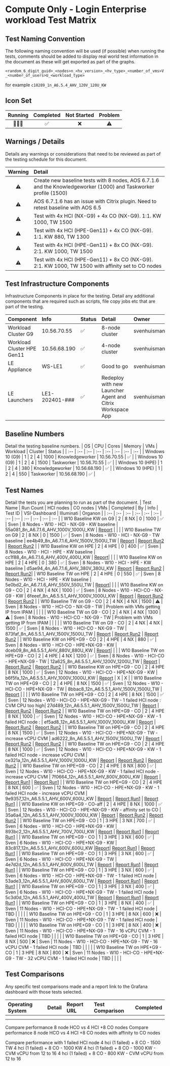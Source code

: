 # Compute Only - Login Enterprise workload Test Matrix

## Test Naming Convention

The following naming convention will be used (if possible) when running the tests, comments should be added to display real world test information in the document as these will get exported as part of the graphs.

``<random_6_digit_guid>_<nodes>n_<hv_version>_<hv_type>_<number_of_vms>V_<number_of_users>U_<workload_type>``

for example ``c10289_1n_A6.5.4_AHV_120V_120U_KW``

## Icon Set

| Running | Completed | Not Started | Problem |
| :---: | :---: | :---: | :---: |
| 🏃🏻‍♂️ | ✅ | ❌ | ⚠️ |

## Warnings / Details

Details any warnings or considerations that need to be reviewed as part of the testing schedule for this document.

| Warning | Detail |
| :---: | :--- |
| ⚠️ | Create new baseline tests with 8 nodes, AOS 6.7.1.6 and the Knowledgeworker (1000) and Taskworker profile (1500) |
| ⚠️ | AOS 6.7.1.6 has an issue with Citrix plugin. Need to retest baseline with AOS 6.5 |
| ⚠️ | Test with 4x HCI (NX-G9) + 4x CO (NX-G9). 1:1. KW 1000, TW 1500 |
| ⚠️ | Test with 4x HCI (HPE-Gen11) + 4x CO (NX-G9). 1:1. KW 880, TW 1300 |
| ⚠️ | Test with 4x HCI (HPE-Gen11) + 8x CO (NX-G9). 2:1. KW 1000, TW 1500 |
| ⚠️ | Test with 4x HCI (HPE-Gen11) + 8x CO (NX-G9). 2:1. KW 1000, TW 1500 with affinity set to CO nodes |


## Test Infrastructure Components

Infrastructure Components in place for the testing. Detail any additional components that are required such as scripts, file copy jobs etc that are part of the testing.

| Component | Info | Status | Detail | Owner | Tested | 
| :-- | :-- | :-- | :-- | :-- | :-- |
| Workload Cluster G9 | 10.56.70.55 | ✅ | 8-node cluster | svenhuisman | ✅ |
| Workload Cluster HPE Gen11 | 10.56.68.190 | ✅ | 4-node cluster | svenhuisman | ✅ |
| LE Appliance | WS-LE1 | ✅ | Good to go | svenhuisman | ✅ |
| LE Launchers | LE1-202401-### | ✅ | Redeploy with new Launcher Agent and Citrix Workspace App | svenhuisman | ✅ |

## Baseline Numbers

Detail the testing baseline numbers.
| OS | CPU | Cores | Memory | VMs | Workload | Cluster | Status |
| :-- | :-- | :-- | :-- | :-- | :-- | :-- | :-- |
| Windows 10 (G9) | 1 | 2 | 4 | 1000  | Knowledgeworker | 10.56.70.55 | ✅ |
| Windows 10 (G9) | 1 | 2 | 4 | 1500  | Taskworker | 10.56.70.55 | ✅ |
| Windows 10 (HPE) | 1 | 2 | 4 | 380  | Knowledgeworker | 10.56.68.190 | ✅ |
| Windows 10 (HPE) | 1 | 2 | 4 | 550  | Taskworker | 10.56.68.190 | ✅ |


## Test Names

Detail the tests you are planning to run as part of the document.
| Test Name | Run Count | HCI nodes | CO nodes | VMs | Completed | By | Info | Test ID | VSI-Dashboard | Illuminati | Organon |
| :-- | :-- | :-- | :-- | :-- | :-- | :-- | :-- | :-- | :-- | :-- | :-- |
| W10 Baseline KW on G9 | 2 | 8 NX | 0 | 1000 | ✅ | Sven | 8 Nodes - W10 - HCI - NX-G9 - KW baseline | 55a081_8n_A6.7.1.6_AHV_1000V_1000U_KW | [Report](http://10.57.64.101:3000/d/N5tnL9EVk/login-documents-v3?orgId=1&var-Bucketname=LoginDocuments&var-Bootbucket=BootBucket&var-Year=2024&var-DocumentName=ENG-CO-Tests&var-Comment=8n_g9_ahv_w10_u1000_v1000_kw&var-Testname=55a081_8n_A6.7.1.6_AHV_1000V_1000U_KW&var-Run=55a081_8n_A6.7.1.6_AHV_1000V_1000U_KW_Run1&var-Naming=Comment&var-Month=03) | | |
| W10 Baseline TW on G9 | 2 | 8 NX | 0 | 1500 | ✅ | Sven | 8 Nodes - W10 - HCI - NX-G9 - TW baseline | ee4b49_8n_A6.7.1.6_AHV_1500V_1500U_TW | [Report](http://10.57.64.101:3000/d/N5tnL9EVk/login-documents-v3?orgId=1&var-Bucketname=LoginDocuments&var-Bootbucket=BootBucket&var-Year=2024&var-DocumentName=ENG-CO-Tests&var-Comment=8n_g9_ahv_w10_u1500_v1500_tw&var-Testname=ee4b49_8n_A6.7.1.6_AHV_1500V_1500U_TW&var-Run=ee4b49_8n_A6.7.1.6_AHV_1500V_1500U_TW_Run1&var-Naming=Comment&var-Month=03) | [Report Run2](https://illuminati.rtp.nutanix.com/collection/cid-1_clusterid-4761567880139609286_datetime-2024-03-08T173A053A31.686625_perf_1_0) | [Report Run2](https://organon.emea.nutanix.com/job?job=job:eac95f3e-250d-4f0f-89b6-383087e344ba) |
| W10 Baseline KW on HPE | 2 | 4 HPE | 0 | 400 | ✅ | Sven | 8 Nodes - W10 - HCI - HPE - KW baseline | cc1f88_4n_A6.7.1.6_AHV_400V_400U_KW | [Report](http://10.57.64.101:3000/d/N5tnL9EVk/login-documents-v3?orgId=1&var-Bucketname=LoginDocuments&var-Bootbucket=BootBucket&var-Year=2024&var-DocumentName=ENG-CO-Tests&var-Comment=4n_hpg11_w10_400u_kw&var-Testname=cc1f88_4n_A6.7.1.6_AHV_400V_400U_KW&var-Run=cc1f88_4n_A6.7.1.6_AHV_400V_400U_KW_Run1&var-Naming=Comment&var-Month=03)| | |
| W10 Baseline KW on HPE | 2 | 4 HPE | 0 | 380 | ✅ | Sven | 8 Nodes - W10 - HCI - HPE - KW baseline | d5ae94_4n_A6.7.1.6_AHV_380V_380U_KW | [Report](http://10.57.64.101:3000/d/N5tnL9EVk/login-documents-v3?orgId=1&var-Bucketname=LoginDocuments&var-Bootbucket=BootBucket&var-Year=2024&var-DocumentName=ENG-CO-Tests&var-Comment=4n_hpg11_w10_380u_kw&var-Testname=d5ae94_4n_A6.7.1.6_AHV_380V_380U_KW&var-Run=d5ae94_4n_A6.7.1.6_AHV_380V_380U_KW_Run1&var-Naming=Comment&var-Month=03) | [Report Run2](https://illuminati.rtp.nutanix.com/collection/cid-1_clusterid-4036936260608970908_datetime-2024-03-08T153A313A21.282939_perf_1_0) | [Report Run2](https://organon.emea.nutanix.com/job?job=job:2b95a6cd-6279-430b-8226-0ffe5a246b8c)|
| W10 Baseline TW on HPE | 2 | 4 HPE | 0 | 550 | ✅ | Sven | 8 Nodes - W10 - HCI - HPE - KW baseline | 5e0bd2_4n_A6.7.1.6_AHV_550V_550U_TW | [Report](http://10.57.64.101:3000/d/N5tnL9EVk/login-documents-v3?orgId=1&var-Bucketname=LoginDocuments&var-Bootbucket=BootBucket&var-Year=2024&var-DocumentName=ENG-CO-Tests&var-Comment=4n_hpg11_w10_550u_tw&var-Testname=5e0bd2_4n_A6.7.1.6_AHV_550V_550U_TW&var-Run=5e0bd2_4n_A6.7.1.6_AHV_550V_550U_TW_Run1&var-Naming=Comment&var-Month=03)| | |
| W10 Baseline KW on G9 - CO | 2 | 4 NX | 4 NX | 1000 | ✅ | Sven | 8 Nodes - W10 - HCI-CO - NX-G9 - KW | 6feeef_8n_A6.5.5.1_AHV_1000V_1000U_KW | [Report](http://10.57.64.101:3000/d/N5tnL9EVk/login-documents-v3?orgId=1&var-Bucketname=LoginDocuments&var-Bootbucket=BootBucket&var-Year=2024&var-DocumentName=ENG-CO-Tests&var-Comment=CO_4hci_4co_g9_ahv_w10_u1000_v1000_kw&var-Testname=6feeef_8n_A6.5.5.1_AHV_1000V_1000U_KW&var-Run=6feeef_8n_A6.5.5.1_AHV_1000V_1000U_KW_Run1&var-Naming=Comment&var-Month=03) | [Report Run2](https://illuminati.rtp.nutanix.com/collection/cid-1_clusterid-849628653814912198_datetime-2024-03-13T183A423A49.414685_perf_1_0) | [Report Run2](https://organon.emea.nutanix.com/job?job=job:4ade16e3-6a80-4626-b1c0-590a93fca5ed#) |
| W10 Baseline TW on G9 - CO | 2 | 4 NX | 4 NX | 1500 | ⚠️ | Sven | 8 Nodes - W10 - HCI-CO - NX-G9 - TW | Problem with VMs getting IP from IPAM | | | |
| W10 Baseline TW on G9 - CO | 2 | 4 NX | 4 NX | 1300 | ⚠️ | Sven | 8 Nodes - W10 - HCI-CO - NX-G9 - TW | Problem with VMs getting IP from IPAM | | | |
| W10 Baseline TW on G9 - CO | 2 | 4 NX | 4 NX | 1500 | ✅ | Sven | 8 Nodes - W10 - HCI-CO - NX-G9 - TW | 873faf_8n_A6.5.5.1_AHV_1500V_1500U_TW | [Report](http://10.57.64.101:3000/d/N5tnL9EVk/login-documents-v3?orgId=1&var-Bucketname=LoginDocuments&var-Bootbucket=BootBucket&var-Year=2024&var-DocumentName=ENG-CO-Tests&var-Comment=CO_4hci_4co_g9_ahv_w10_u1500_v1500_tw&var-Run=873faf_8n_A6.5.5.1_AHV_1500V_1500U_TW_Run1&var-Naming=Comment&var-Month=03&var-Testname=873faf_8n_A6.5.5.1_AHV_1500V_1500U_TW) | [Report Run2](https://illuminati.rtp.nutanix.com/collection/cid-2_clusterid-849628653814912198_datetime-2024-03-18T153A413A01.513974_perf_1_0) | [Report Run2](https://organon.emea.nutanix.com/job?job=job:e1c0822d-84d8-4476-971c-71aaf48d0246) |
| W10 Baseline KW on HPE+G9 - CO | 2 | 4 HPE | 4 NX | 880 | ✅ | Sven | 8 Nodes - W10 - HCI-CO - HPE+NX-G9 - KW | dceb09_8n_A6.5.5.1_AHV_880V_880U_KW | [Report](http://10.57.64.101:3000/d/N5tnL9EVk/login-documents-v3?orgId=1&var-Bucketname=LoginDocuments&var-Bootbucket=BootBucket&var-Year=2024&var-Comment=CO_4hci-hpe_4co_g9_ahv_w10_u880_v880_kw&var-Run=dceb09_8n_A6.5.5.1_AHV_880V_880U_KW_Run1&var-Naming=Comment&var-Month=03&var-DocumentName=ENG-CO-Tests&var-Testname=dceb09_8n_A6.5.5.1_AHV_880V_880U_KW)| | |
| W10 Baseline TW on HPE+G9 - CO | 2 | 4 HPE | 4 NX | 1200 | ✅ | Sven | 8 Nodes - W10 - HCI-CO - HPE+NX-G9 - TW | 12a625_8n_A6.5.5.1_AHV_1200V_1200U_TW | [Report](http://10.57.64.101:3000/d/N5tnL9EVk/login-documents-v3?orgId=1&var-Bucketname=LoginDocuments&var-Bootbucket=BootBucket&var-Year=2024&var-Comment=CO_4hci-hpe_4co_g9_ahv_w10_u1200_v1200_tw&var-Run=12a625_8n_A6.5.5.1_AHV_1200V_1200U_TW_Run1&var-Naming=Comment&var-Month=03&var-DocumentName=ENG-CO-Tests&var-Testname=12a625_8n_A6.5.5.1_AHV_1200V_1200U_TW) | [Report Run2](https://illuminati.rtp.nutanix.com/collection/cid-1_clusterid-4175984899104034972_datetime-2024-03-21T143A403A28.773338_perf_1_0) | [Report Run2](https://organon.emea.nutanix.com/job?job=job:76b2b8b0-0998-498b-b134-9bc3af4f7eab) |
| W10 Baseline KW on HPE+G9 - CO | 2 | 4 HPE | 8 NX | 1000 | ✅ | Sven | 12 Nodes - W10 - HCI-CO - HPE+NX-G9 - KW | b6f5fa_12n_A6.5.5.1_AHV_1000V_1000U_KW | [Report](http://10.57.64.101:3000/d/N5tnL9EVk/login-documents-v3?orgId=1&var-Bucketname=LoginDocuments&var-Bootbucket=BootBucket&var-Year=2024&var-DocumentName=ENG-CO-Tests&var-Comment=CO_4hci-hpe_8co_g9_ahv_w10_u1000_v1000_kw&var-Run=b6f5fa_12n_A6.5.5.1_AHV_1000V_1000U_KW_Run1&var-Naming=Comment&var-Month=03&var-Testname=b6f5fa_12n_A6.5.5.1_AHV_1000V_1000U_KW) | X | X |
| W10 Baseline TW on HPE+G9 - CO | 2 | 4 HPE | 8 NX | 1500 | ✅ | Sven | 12 Nodes - W10 - HCI-CO - HPE+NX-G9 - TW | 8bbac8_12n_A6.5.5.1_AHV_1500V_1500U_TW | [Report](http://10.57.64.101:3000/d/N5tnL9EVk/login-documents-v3?orgId=1&var-Bucketname=LoginDocuments&var-Bootbucket=BootBucket&var-Year=2024&var-DocumentName=ENG-CO-Tests&var-Comment=CO_4hci-hpe_8co_g9_ahv_w10_u1500_v1500_tw&var-Run=8bbac8_12n_A6.5.5.1_AHV_1500V_1500U_TW_Run1&var-Naming=Comment&var-Month=03&var-Testname=8bbac8_12n_A6.5.5.1_AHV_1500V_1500U_TW) | | |
| W10 Baseline TW on HPE+G9 - CO | 2 | 4 HPE | 8 NX | 1500 | ✅ | Sven | 12 Nodes - W10 - HCI-CO - HPE+NX-G9 - TW - 1 failed HCI node : CVM CPU too high| 27d489_12n_A6.5.5.1_AHV_1500V_1500U_TW | [Report](http://10.57.64.101:3000/d/N5tnL9EVk/login-documents-v3?orgId=1&var-Bucketname=LoginDocuments&var-Bootbucket=BootBucket&var-Year=2024&var-DocumentName=ENG-CO-Tests&var-Comment=CO_4hci-hpe_8co_g9_ahv_w10_u1500_v1500_tw_1failnode&var-Run=27d489_12n_A6.5.5.1_AHV_1500V_1500U_TW_Run1&var-Naming=Comment&var-Month=03&var-Testname=27d489_12n_A6.5.5.1_AHV_1500V_1500U_TW) | [Report Run2](https://illuminati.rtp.nutanix.com/collection/cid-3_clusterid-3293560847116128412_datetime-2024-03-25T173A213A36.372084_perf_1_0) | [Report Run2](https://organon.emea.nutanix.com/job?job=job:2d25077e-c4ee-40d2-a7d7-0b6af5e15ee2) |
| W10 Baseline TW on HPE+G9 - CO | 2 | 4 HPE | 8 NX | 1000 | ✅ | Sven | 12 Nodes - W10 - HCI-CO - HPE+NX-G9 - KW - 1 failed HCI node : | ef5ad8_12n_A6.5.5.1_AHV_1000V_1000U_KW | [Report](http://10.57.64.101:3000/d/N5tnL9EVk/login-documents-v3?orgId=1&var-Bucketname=LoginDocuments&var-Bootbucket=BootBucket&var-Year=2024&var-DocumentName=ENG-CO-Tests&var-Comment=CO_4hci-hpe_8co_g9_ahv_w10_u1000_v1000_kw_1failnode&var-Run=ef5ad8_12n_A6.5.5.1_AHV_1000V_1000U_KW_Run1&var-Naming=Comment&var-Month=03&var-Testname=ef5ad8_12n_A6.5.5.1_AHV_1000V_1000U_KW) | [Report Run2](https://illuminati.rtp.nutanix.com/collection/cid-4_clusterid-3293560847116128412_datetime-2024-03-26T093A533A38.378509_perf_1_0) | [Report Run2](https://organon.emea.nutanix.com/job?job=job:bbb3c8fa-24e0-45b5-a156-ae2261274e4a) |
| W10 Baseline TW on HPE+G9 - CO | 2 | 4 HPE | 8 NX | 1500 | ✅ | Sven | 12 Nodes - W10 - HCI-CO - HPE+NX-G9 - TW - increase vCPU CVM | ad6222_8n_A6.5.5.1_AHV_1500V_1500U_TW | [Report](http://10.57.64.101:3000/d/N5tnL9EVk/login-documents-v3?orgId=1&var-Bucketname=LoginDocuments&var-Bootbucket=BootBucket&var-Year=2024&var-DocumentName=ENG-CO-Tests&var-Comment=CO_4hci_4co_g9_ahv_w10_u1500_v1500_tw_cvm-16cpu&var-Run=ad6222_8n_A6.5.5.1_AHV_1500V_1500U_TW_Run1&var-Naming=Comment&var-Month=03&var-Testname=ad6222_8n_A6.5.5.1_AHV_1500V_1500U_TW) | [Report Run2](https://illuminati.rtp.nutanix.com/collection/cid-2_clusterid-3293560847116128412_datetime-2024-03-22T223A363A15.753936_perf_1_0) | [Report Run2](https://organon.emea.nutanix.com/job?job=job:10058411-9d7e-482b-b160-21e1e03d5643) |
| W10 Baseline TW on HPE+G9 - CO | 2 | 4 HPE | 8 NX | 1000 | ✅ | Sven | 12 Nodes - W10 - HCI-CO - HPE+NX-G9 - KW - 1 failed HCI node - increase vCPU CVM | ce321a_12n_A6.5.5.1_AHV_1000V_1000U_KW | [Report](http://10.57.64.101:3000/d/N5tnL9EVk/login-documents-v3?orgId=1&var-Bucketname=LoginDocuments&var-Bootbucket=BootBucket&var-Year=2024&var-DocumentName=ENG-CO-Tests&var-Comment=CO_4hci-hpe_8co_g9_ahv_w10_u1000_v1000_kw_1failnode_cvm_16vcpu&var-Run=ce321a_12n_A6.5.5.1_AHV_1000V_1000U_KW_Run1&var-Naming=Comment&var-Month=03&var-Testname=ce321a_12n_A6.5.5.1_AHV_1000V_1000U_KW) | [Report Run2](https://illuminati.rtp.nutanix.com/collection/cid-5_clusterid-3293560847116128412_datetime-2024-03-26T163A503A41.413827_perf_1_0) | [Report Run2](https://organon.emea.nutanix.com/job?job=job:f64a0020-a3a0-420e-8828-7da229b451fd) |
| W10 Baseline TW on HPE+G9 - CO | 2 | 4 HPE | 8 NX | 800 | ✅ | Sven | 12 Nodes - W10 - HCI-CO - HPE+NX-G9 - KW - 1 failed HCI node - increase vCPU CVM | 7f0664_12n_A6.5.5.1_AHV_800V_800U_KW | [Report](http://10.57.64.101:3000/d/N5tnL9EVk/login-documents-v3?orgId=1&var-Bucketname=LoginDocuments&var-Bootbucket=BootBucket&var-Year=2024&var-DocumentName=ENG-CO-Tests&var-Comment=CO_4hci-hpe_8co_g9_ahv_w10_u800_v800_kw_1failnode_cvm_16vcpu&var-Run=7f0664_12n_A6.5.5.1_AHV_800V_800U_KW_Run1&var-Naming=Comment&var-Month=03&var-Testname=7f0664_12n_A6.5.5.1_AHV_800V_800U_KW) | [Report Run1](https://illuminati.rtp.nutanix.com/collection/cid-6_clusterid-3293560847116128412_datetime-2024-03-26T193A343A51.768029_perf_1_0) | [Report Run1](https://organon.emea.nutanix.com/job?job=job:f810064a-7760-4b05-b1d2-1eb07d6c3217) |
| W10 Baseline TW on HPE+G9 - CO | 2 | 4 HPE | 8 NX | 600 | ✅ | Sven | 12 Nodes - W10 - HCI-CO - HPE+NX-G9 - KW - 1 failed HCI node - increase vCPU CVM | 9e9357_12n_A6.5.5.1_AHV_600V_600U_KW | [Report](http://10.57.64.101:3000/d/N5tnL9EVk/login-documents-v3?orgId=1&var-Bucketname=LoginDocuments&var-Bootbucket=BootBucket&var-Year=2024&var-DocumentName=ENG-CO-Tests&var-Comment=CO_4hci-hpe_8co_g9_ahv_w10_u600_v600_kw_1failnode_cvm_16vcpu&var-Run=9e9357_12n_A6.5.5.1_AHV_600V_600U_KW_Run1&var-Naming=Comment&var-Month=03&var-Testname=9e9357_12n_A6.5.5.1_AHV_600V_600U_KW) | [Report Run1](https://illuminati.rtp.nutanix.com/collection/cid-7_clusterid-3293560847116128412_datetime-2024-03-27T093A093A15.414571_perf_1_0) | [Report Run1](https://organon.emea.nutanix.com/job?job=job:ea96a103-390e-4f89-82f8-313e2e565cbb) |
| W10 Baseline KW on HPE+G9 - CO-aff | 2 | 4 HPE | 8 NX | 1000 | ✅ | Sven | 12 Nodes - W10 - HCI-CO - HPE+NX-G9 - KW - affinity set to CO | 35a6a4_12n_A6.5.5.1_AHV_1000V_1000U_KW | [Report](http://10.57.64.101:3000/d/N5tnL9EVk/login-documents-v3?orgId=1&var-Bucketname=LoginDocuments&var-Bootbucket=BootBucket&var-Year=2024&var-DocumentName=ENG-CO-Tests&var-Comment=CO_4hci-hpe_8co_g9_ahv_w10_u1000_v1000_kw_CO-aff&var-Run=35a6a4_12n_A6.5.5.1_AHV_1000V_1000U_KW_Run1&var-Naming=Comment&var-Month=03&var-Testname=35a6a4_12n_A6.5.5.1_AHV_1000V_1000U_KW) | [Report Run2](https://illuminati.rtp.nutanix.com/collection/cid-1_clusterid-3293560847116128412_datetime-2024-03-22T143A203A38.770067_perf_1_0) | [Report Run2](https://organon.emea.nutanix.com/job?job=job:0c7b532d-2aa8-4139-9636-809d023c0182) |
| W10 Baseline TW on HPE+G9 - CO | 1 | 3 HPE | 3 NX | 700 | ✅ | Sven | 6 Nodes - W10 - HCI-CO - HPE+NX-G9 - KW | 893bc2_12n_A6.5.5.1_AHV_700V_700U_KW | [Report](http://10.57.64.101:3000/d/N5tnL9EVk/login-documents-v3?orgId=1&var-Bucketname=LoginDocuments&var-Bootbucket=BootBucket&var-Year=2024&var-DocumentName=ENG-CO-Tests&var-Comment=CO_3hci-hpe_3co_g9_ahv_w10_u700_v700_kw&var-Run=893bc2_12n_A6.5.5.1_AHV_700V_700U_KW_Run1&var-Naming=Comment&var-Month=03&var-Testname=893bc2_12n_A6.5.5.1_AHV_700V_700U_KW) | [Report Run1](https://illuminati.rtp.nutanix.com/collection/cid-1_clusterid-6343342219776086172_datetime-2024-03-27T163A093A22.432379_perf_1_0) | [Report Run1](https://organon.emea.nutanix.com/job?job=job:79e9effa-a8c6-441e-af13-093cfd5a436b) |
| W10 Baseline TW on HPE+G9 - CO | 1 | 3 HPE | 3 NX | 600 | ✅ | Sven | 6 Nodes - W10 - HCI-CO - HPE+NX-G9 - KW | 83c817_12n_A6.5.5.1_AHV_600V_600U_KW |[Report](http://10.57.64.101:3000/d/N5tnL9EVk/login-documents-v3?orgId=1&var-Bucketname=LoginDocuments&var-Bootbucket=BootBucket&var-Year=2024&var-DocumentName=ENG-CO-Tests&var-Comment=CO_3hci-hpe_3co_g9_ahv_w10_u600_v600_kw&var-Run=83c817_12n_A6.5.5.1_AHV_600V_600U_KW_Run1&var-Naming=Comment&var-Month=03&var-Testname=83c817_12n_A6.5.5.1_AHV_600V_600U_KW)| [Report Run1](https://illuminati.rtp.nutanix.com/collection/cid-2_clusterid-6343342219776086172_datetime-2024-03-27T183A313A44.408550_perf_1_0) | [Report Run1](https://organon.emea.nutanix.com/job?job=job:bd96f556-edf1-4124-8795-7ab5794ff100) |
| W10 Baseline TW on HPE+G9 - CO | 1 | 3 HPE | 3 NX | 600 | ✅ | Sven | 6 Nodes - W10 - HCI-CO - HPE+NX-G9 - TW | 4e7d2d_12n_A6.5.5.1_AHV_600V_600U_TW | [Report](http://10.57.64.101:3000/d/N5tnL9EVk/login-documents-v3?orgId=1&var-Bucketname=LoginDocuments&var-Bootbucket=BootBucket&var-Year=2024&var-DocumentName=ENG-CO-Tests&var-Comment=CO_3hci-hpe_3co_g9_ahv_w10_u600_v600_tw&var-Run=4e7d2d_12n_A6.5.5.1_AHV_600V_600U_TW_Run1&var-Naming=Comment&var-Month=03&var-Testname=4e7d2d_12n_A6.5.5.1_AHV_600V_600U_TW) | [Report Run1](https://illuminati.rtp.nutanix.com/collection/cid-3_clusterid-6343342219776086172_datetime-2024-03-28T083A283A42.964792_perf_1_0) | [Report Run1](https://organon.emea.nutanix.com/job?job=job:cdabc00e-32e6-4da0-a4f2-850bb26ba839) |
| W10 Baseline TW on HPE+G9 - CO | 1 | 3 HPE | 3 NX | 600 | ✅ | Sven | 6 Nodes - W10 - HCI-CO - HPE+NX-G9 - TW - 1 failed HCI node | 53ade3_12n_A6.5.5.1_AHV_600V_600U_TW | [Report](http://10.57.64.101:3000/d/N5tnL9EVk/login-documents-v3?orgId=1&var-Bucketname=LoginDocuments&var-Bootbucket=BootBucket&var-Year=2024&var-DocumentName=ENG-CO-Tests&var-Comment=CO_3hci-hpe_3co_g9_ahv_w10_u600_v600_tw_1failnode&var-Run=53ade3_12n_A6.5.5.1_AHV_600V_600U_TW_Run1&var-Naming=Comment&var-Month=03&var-Testname=53ade3_12n_A6.5.5.1_AHV_600V_600U_TW) | [Report Run1](https://illuminati.rtp.nutanix.com/collection/cid-4_clusterid-6343342219776086172_datetime-2024-03-28T103A473A24.019463_perf_1_0) | [Report Run1](https://organon.emea.nutanix.com/job?job=job:b6f89a8d-187d-43d4-869e-a6c5145f588b) |
| W10 Baseline TW on HPE+G9 - CO | 1 | 3 HPE | 3 NX | 400 | ✅  | Sven | 6 Nodes - W10 - HCI-CO - HPE+NX-G9 - TW - 1 failed HCI node | 5c3d0d_12n_A6.5.5.1_AHV_400V_400U_TW | [Report](http://10.57.64.101:3000/d/N5tnL9EVk/login-documents-v3?orgId=1&var-Bucketname=LoginDocuments&var-Bootbucket=BootBucket&var-Year=2024&var-DocumentName=ENG-CO-Tests&var-Comment=CO_3hci-hpe_3co_g9_ahv_w10_u400_v400_tw_1failnode&var-Run=5c3d0d_12n_A6.5.5.1_AHV_400V_400U_TW_Run1&var-Naming=Comment&var-Month=03&var-Testname=5c3d0d_12n_A6.5.5.1_AHV_400V_400U_TW) | [Report Run1](https://illuminati.rtp.nutanix.com/collection/cid-5_clusterid-6343342219776086172_datetime-2024-03-28T133A013A26.990812_perf_1_0) | [Report Run1](https://organon.emea.nutanix.com/job?job=job:02f7aac5-3b04-4d43-b954-90c147f43aec) |
| W10 Baseline TW on HPE+G9 - CO | 1 | 3 HPE | 8 NX | 400 | ✅ | Sven | 11 Nodes - W10 - HCI-CO - HPE+NX-G9 - TW - 1 failed HCI node | TBD | | | |
| W10 Baseline TW on HPE+G9 - CO | 1 | 3 HPE | 8 NX | 600 | ❌ | Sven | 11 Nodes - W10 - HCI-CO - HPE+NX-G9 - TW - 1 failed HCI node | TBD | | | |
| W10 Baseline TW on HPE+G9 - CO | 1 | 3 HPE | 8 NX | 400 | ❌ | Sven | 11 Nodes - W10 - HCI-CO - HPE+NX-G9 - TW - 16 vCPU CVM - 1 failed HCI node | TBD | | | |
| W10 Baseline TW on HPE+G9 - CO | 1 | 3 HPE | 8 NX | 500 | ❌ | Sven | 11 Nodes - W10 - HCI-CO - HPE+NX-G9 - TW - 16 vCPU CVM - 1 failed HCI node | TBD | | | |
| W10 Baseline TW on HPE+G9 - CO | 1 | 3 HPE | 8 NX | 800 | ❌ | Sven | 11 Nodes - W10 - HCI-CO - HPE+NX-G9 - TW - 32 vCPU CVM - 1 failed HCI node | TBD | | | |


## Test Comparisons

Any specific test comparisons made and a report link to the Grafana dashboard with those tests selected.

| Operating System | Detail | Report URL | Test Comparison | Completed |
| :-- | :-- | :-- | :-- | :-- |
| | | | |
| | | | |

Compare performance 8 node HCO vs 4 HCI +8 CO nodes
Compare performance 8 node HCO vs 4 HCI +8 CO nodes with affinity to CO nodes

Compare performance with 1 failed HCI node
4 hci (1 failed) + 8 CO - 1500 TW
4 hci (1 failed) + 8 CO - 1000 KW
4 hci (1 failed) + 8 CO - 1000 KW - CVM vCPU from 12 to 16
4 hci (1 failed) + 8 CO - 800 KW - CVM vCPU from 12 to 16

